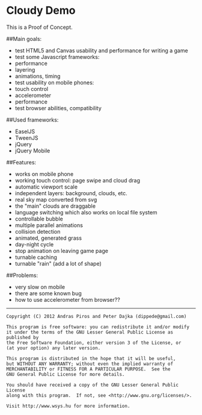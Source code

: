 Cloudy Demo
===========

This is a Proof of Concept.

##Main goals:

 - test HTML5 and Canvas usability and performance for writing a game
 - test some Javascript frameworks:
  - performance
  - layering
  - animations, timing
 - test usability on mobile phones:
  - touch control
  - accelerometer
  - performance
 - test browser abilities, compatibility
 

##Used frameworks:

 - EaselJS
 - TweenJS
 - jQuery
 - jQuery Mobile


##Features:
 - works on mobile phone
 - working touch control: page swipe and cloud drag
 - automatic viewport scale
 - independent layers: background, clouds, etc.
 - real sky map converted from svg
 - the "main" clouds are draggable
 - language switching which also works on local file system
 - controllable bubble
 - multiple parallel animations
 - collision detection
 - animated, generated grass
 - day-night cycle
 - stop animation on leaving game page
 - turnable caching
 - turnable "rain" (add a lot of shape)


##Problems:
 - very slow on mobile
 - there are some known bug
 - how to use accelerometer from browser??





*********
	Copyright (C) 2012 Andras Piros and Peter Dajka (dippede@gmail.com)

	This program is free software: you can redistribute it and/or modify
	it under the terms of the GNU Lesser General Public License as published by
	the Free Software Foundation, either version 3 of the License, or
	(at your option) any later version.

	This program is distributed in the hope that it will be useful,
	but WITHOUT ANY WARRANTY; without even the implied warranty of
	MERCHANTABILITY or FITNESS FOR A PARTICULAR PURPOSE.  See the
	GNU General Public License for more details.

	You should have received a copy of the GNU Lesser General Public License
	along with this program.  If not, see <http://www.gnu.org/licenses/>.

	Visit http://www.wsys.hu for more information.


